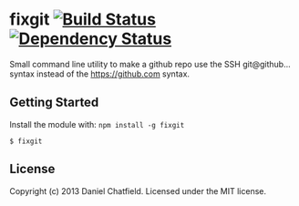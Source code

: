 # fixgit [![Build Status](https://secure.travis-ci.org/danielchatfield/fixgit.png?branch=master)](http://travis-ci.org/danielchatfield/fixgit) [![Dependency Status](https://david-dm.org/danielchatfield/fixgit.png)](https://david-dm.org/danielchatfield/fixgit) 

Small command line utility to make a github repo use the SSH git@github... syntax instead of the https://github.com syntax.

## Getting Started
Install the module with: `npm install -g fixgit`

```
$ fixgit
```

## License
Copyright (c) 2013 Daniel Chatfield. Licensed under the MIT license.
